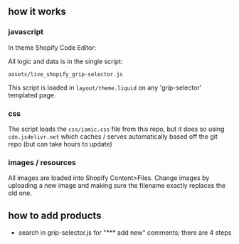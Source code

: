 ## how it works

### javascript

In theme Shopify Code Editor:

All logic and data is in the single script:

`assets/live_shopify_grip-selector.js`

This script is loaded in `layout/theme.liquid` on any 'grip-selector' templated page.

### css

The script loads the `css/iomic.css` file from this repo, but it does so using `cdn.jsdelivr.net` which caches / serves automatically based off the git repo (but can take hours to update)

### images / resources

All images are loaded into Shopify Content>Files.  Change images by uploading a new image and making sure the filename exactly replaces the old one.

## how to add products

- search in grip-selector.js for "*** add new" comments; there are 4 steps
